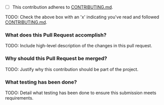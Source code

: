 - [ ] This contribution adheres to [CONTRIBUTING.md](https://github.com/ni/niveristand-system-monitor-custom-device/blob/master/CONTRIBUTING.md).

TODO: Check the above box with an 'x' indicating you've read and followed [CONTRIBUTING.md](https://github.com/ni/niveristand-system-monitor-custom-device/blob/master/CONTRIBUTING.md).

### What does this Pull Request accomplish?

TODO: Include high-level description of the changes in this pull request.

### Why should this Pull Request be merged?

TODO: Justify why this contribution should be part of the project.

### What testing has been done?

TODO: Detail what testing has been done to ensure this submission meets requirements.
